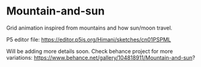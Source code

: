 # Mountain-and-sun
Grid animation inspired from mountains and how sun/moon travel.

P5 editor file:
https://editor.p5js.org/Himani/sketches/cn01PSPML

Will be adding more details soon.
Check behance project for more variations:
https://www.behance.net/gallery/104818911/Mountain-and-sun?
